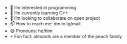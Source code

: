 - 👀 I’m interested in programming
- 🌱 I’m currently learning C++
- 💞️ I’m looking to collaborate on open project
- 📫 How to reach me: dm in tg/mail
- 😄 Pronouns: he/him
- ⚡ Fun fact: almonds are a member of the peach family

<!---
crossmanmicha/crossmanmicha is a ✨ special ✨ repository because its `README.md` (this file) appears on your GitHub profile.
You can click the Preview link to take a look at your changes.
--->
